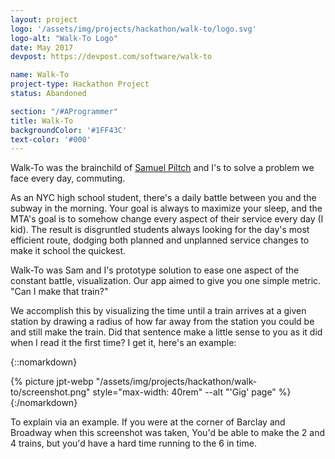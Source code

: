 ```yaml
---
layout: project
logo: '/assets/img/projects/hackathon/walk-to/logo.svg'
logo-alt: "Walk-To Logo"
date: May 2017
devpost: https://devpost.com/software/walk-to

name: Walk-To
project-type: Hackathon Project
status: Abandoned

section: "/#AProgrammer"
title: Walk-To
backgroundColor: '#1FF43C'
text-color: '#000'
---
```


Walk-To was the brainchild of [Samuel Piltch](https://samuelpiltch.com/) and I's to solve a problem we face every day, commuting.

As an NYC high school student, there's a daily battle between you and the subway in the morning. Your goal is always to maximize your sleep, and the MTA's goal is to somehow change every aspect of their service every day (I kid). The result is disgruntled students always looking for the day's most efficient route, dodging both planned and unplanned service changes to make it school the quickest.

Walk-To was Sam and I's prototype solution to ease one aspect of the constant battle, visualization. Our app aimed to give you one simple metric. "Can I make that train?"

We accomplish this by visualizing the time until a train arrives at a given station by drawing a radius of how far away from the station you could be and still make the train. Did that sentence make a little sense to you as it did when I read it the first time? I get it, here's an example:

{::nomarkdown}
<div class="photo-group">
    {% picture jpt-webp "/assets/img/projects/hackathon/walk-to/screenshot.png" style="max-width: 40rem" --alt "'Gig' page" %}
</div>
{:/nomarkdown}

To explain via an example. If you were at the corner of Barclay and Broadway when this screenshot was taken, You'd be able to make the 2 and 4 trains, but you'd have a hard time running to the 6 in time.